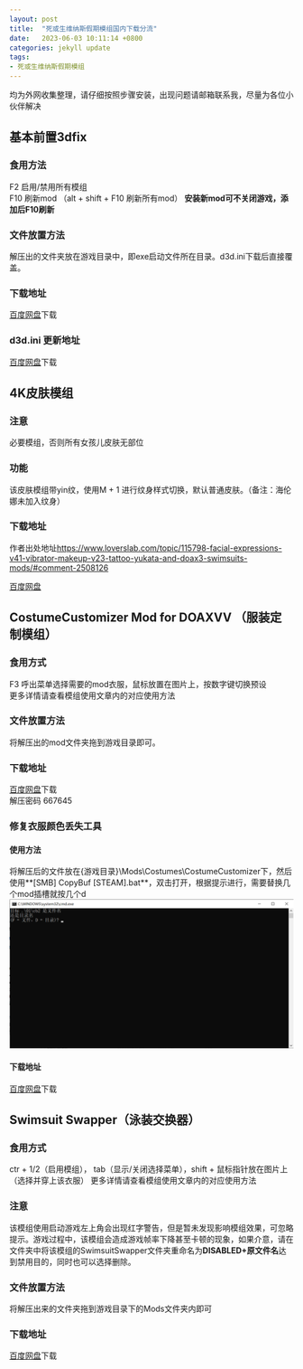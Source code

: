 ```yaml
---
layout: post
title:  "死或生维纳斯假期模组国内下载分流"
date:   2023-06-03 10:11:14 +0800
categories: jekyll update
tags:
- 死或生维纳斯假期模组
---
```


均为外网收集整理，请仔细按照步骤安装，出现问题请邮箱联系我，尽量为各位小伙伴解决

## 基本前置3dfix

### 食用方法

F2 启用/禁用所有模组  
F10 刷新mod （alt + shift + F10 刷新所有mod） **安装新mod可不关闭游戏，添加后F10刷新**

### 文件放置方法

解压出的文件夹放在游戏目录中，即exe启动文件所在目录。d3d.ini下载后直接覆盖。

### 下载地址

[百度网盘](https://pan.baidu.com/s/1Y_hc7Xhg8Igme5Zf8M2pxQ?pwd=54gy)下载

### d3d.ini 更新地址

[百度网盘](https://pan.baidu.com/s/1MEsqLljyRsAz6Qxc6G7W1w?pwd=p3fw)下载

## 4K皮肤模组

### 注意

必要模组，否则所有女孩儿皮肤无部位

### 功能

该皮肤模组带yin纹，使用M + 1 进行纹身样式切换，默认普通皮肤。（备注：海伦娜未加入纹身）

### 下载地址

作者出处地址<https://www.loverslab.com/topic/115798-facial-expressions-v41-vibrator-makeup-v23-tattoo-yukata-and-doax3-swimsuits-mods/#comment-2508126>

[百度网盘](https://pan.baidu.com/s/1N681leD4jxTEfjuQkVOOiA?pwd=k9uj)

## CostumeCustomizer Mod for DOAXVV （服装定制模组）

### 食用方式

F3 呼出菜单选择需要的mod衣服，鼠标放置在图片上，按数字键切换预设  
更多详情请查看模组使用文章内的对应使用方法

### 文件放置方法

将解压出的mod文件夹拖到游戏目录即可。

### 下载地址

[百度网盘](https://pan.baidu.com/s/1QNB7CBlluLDAY44eiFyrig?pwd=zs9g)下载  
解压密码 667645

### 修复衣服颜色丢失工具

#### 使用方法

将解压后的文件放在{游戏目录}\Mods\Costumes\CostumeCustomizer下，然后使用**[SMB] CopyBuf [STEAM].bat**，双击打开，根据提示进行，需要替换几个mod插槽就按几个d  
![pic](/assets/DOAXVV/1.png)

#### 下载地址

[百度网盘](https://pan.baidu.com/s/1tHlvrSco8gJXrGDCPfVF_g?pwd=mhiz)下载  

## Swimsuit Swapper（泳装交换器）

### 食用方式

ctr + 1/2（启用模组）， tab（显示/关闭选择菜单），shift + 鼠标指针放在图片上（选择并穿上该衣服）
更多详情请查看模组使用文章内的对应使用方法

### 注意

该模组使用启动游戏左上角会出现红字警告，但是暂未发现影响模组效果，可忽略提示。游戏过程中，该模组会造成游戏帧率下降甚至卡顿的现象，如果介意，请在文件夹中将该模组的SwimsuitSwapper文件夹重命名为**DISABLED+原文件名**达到禁用目的，同时也可以选择删除。

### 文件放置方法

将解压出来的文件夹拖到游戏目录下的Mods文件夹内即可

### 下载地址

[百度网盘](https://pan.baidu.com/s/1raNoeM1v7bHfozly6cQ3qA?pwd=g30n)下载  
